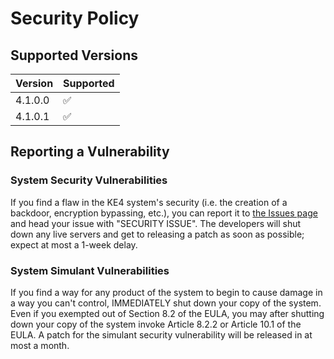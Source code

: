 # Security Policy

## Supported Versions

| Version | Supported          |
| ------- | ------------------ |
| 4.1.0.0 | :white_check_mark: |
| 4.1.0.1 | :white_check_mark: |

## Reporting a Vulnerability

### System Security Vulnerabilities  
If you find a flaw in the KE4 system's security (i.e. the creation of a backdoor, encryption bypassing, etc.), you can report it to [the Issues page](https://github.com/cs-AI-dev/Keeneyed-4/issues) and head your issue with "SECURITY ISSUE". The developers will shut down any live servers and get to releasing a patch as soon as possible; expect at most a 1-week delay.

### System Simulant Vulnerabilities
If you find a way for any product of the system to begin to cause damage in a way you can't control, IMMEDIATELY shut down your copy of the system. Even if you exempted out of Section 8.2 of the EULA, you may after shutting down your copy of the system invoke Article 8.2.2 or Article 10.1 of the EULA. A patch for the simulant security vulnerability will be released in at most a month.

